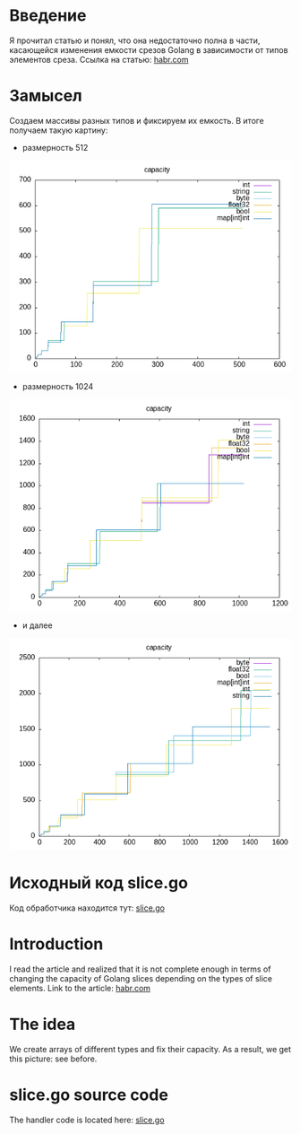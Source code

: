 # Введение
Я прочитал статью и понял, что она недостаточно полна в части, касающейся изменения емкости срезов Golang в зависимости от типов элементов среза.
Ссылка на статью: [habr.com](https://habr.com/ru/articles/874084/) 

# Замысел
Создаем массивы разных типов и фиксируем их емкость.
В итоге получаем такую картину:
- размерность 512
  
![размерность 512](https://github.com/dreddsa5dies/go_capasity_test/blob/main/capacity_512.png)

- размерность 1024
  
![размерность 1024](https://github.com/dreddsa5dies/go_capasity_test/blob/main/capacity_1024.png)

- и далее

![и далее](https://github.com/dreddsa5dies/go_capasity_test/blob/main/capacity_1536.png)

# Исходный код slice.go
Код обработчика находится тут: [slice.go](https://github.com/golang/go/blob/master/src/runtime/slice.go)

# Introduction
I read the article and realized that it is not complete enough in terms of changing the capacity of Golang slices depending on the types of slice elements.
Link to the article: [habr.com ](https://habr.com/ru/articles/874084/) 

# The idea
We create arrays of different types and fix their capacity.
As a result, we get this picture: see before.

# slice.go source code
The handler code is located here: [slice.go](https://github.com/golang/go/blob/master/src/runtime/slice.go)
